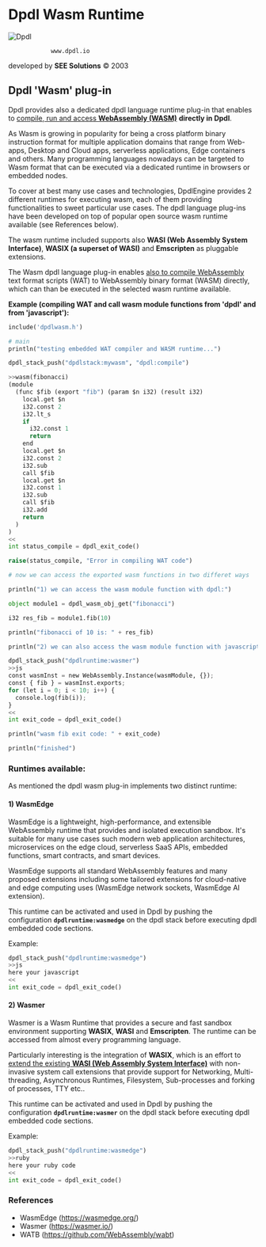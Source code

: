 # Dpdl Wasm Runtime

![Dpdl](https://www.dpdl.io/images/dpdl-io.png)

				www.dpdl.io
				

developed by
**SEE Solutions**
&copy; 2003
		

## Dpdl 'Wasm' plug-in


Dpdl provides also a dedicated dpdl language runtime plug-in that enables to <ins>compile, run and access **WebAssembly (WASM)**</ins> **directly in Dpdl**.

As Wasm is growing in popularity for being a cross platform binary instruction format for multiple application domains that range from Web-apps, Desktop and Cloud apps, serverless applications, Edge containers and others. Many programming languages nowadays can be targeted to Wasm format that can be executed via a dedicated runtime in browsers or embedded nodes.

To cover at best many use cases and technologies, DpdlEngine provides 2 different runtimes for executing wasm, each of them providing functionalities to sweet particular use cases. The dpdl language plug-ins have been developed on top of popular open source wasm runtime available (see References below).

The wasm runtime included supports also **WASI (Web Assembly System Interface)**, **WASIX (a superset of WASI)** and **Emscripten** as pluggable extensions.

The Wasm dpdl language plug-in enables <ins>also to compile WebAssembly</ins> text format scripts (WAT) to WebAssembly binary format (WASM) directly, which can than be executed in the selected wasm runtime available.

**Example (compiling WAT and call wasm module functions from 'dpdl' and from 'javascript'):**

```python
include('dpdlwasm.h')

# main
println("testing embedded WAT compiler and WASM runtime...")

dpdl_stack_push("dpdlstack:mywasm", "dpdl:compile")

>>wasm(fibonacci)
(module
  (func $fib (export "fib") (param $n i32) (result i32)
    local.get $n
    i32.const 2
    i32.lt_s
    if
      i32.const 1
      return
    end
    local.get $n
    i32.const 2
    i32.sub
    call $fib
    local.get $n
    i32.const 1
    i32.sub
    call $fib
    i32.add
    return
  )
)
<<
int status_compile = dpdl_exit_code()

raise(status_compile, "Error in compiling WAT code")

# now we can access the exported wasm functions in two differet ways

println("1) we can access the wasm module function with dpdl:")

object module1 = dpdl_wasm_obj_get("fibonacci")

i32 res_fib = module1.fib(10)

println("fibonacci of 10 is: " + res_fib)

println("2) we can also access the wasm module function with javascript:")

dpdl_stack_push("dpdlruntime:wasmer")
>>js
const wasmInst = new WebAssembly.Instance(wasmModule, {});
const { fib } = wasmInst.exports;
for (let i = 0; i < 10; i++) {
  console.log(fib(i));
}
<<
int exit_code = dpdl_exit_code()

println("wasm fib exit code: " + exit_code)

println("finished")
```


### Runtimes available:

As mentioned the dpdl wasm plug-in implements two distinct runtime:

#### 1) WasmEdge

WasmEdge is a lightweight, high-performance, and extensible WebAssembly runtime that provides and isolated execution sandbox. It's suitable for many use cases such modern web application architectures, microservices on the edge cloud, serverless SaaS APIs, embedded functions, smart contracts, and smart devices.

WasmEdge supports all standard WebAssembly features and many proposed extensions including some tailored extensions for cloud-native and edge computing uses (WasmEdge network sockets, WasmEdge AI extension).

This runtime can be activated and used in Dpdl by pushing the configuration **`dpdlruntime:wasmedge`** on the dpdl stack before executing dpdl embedded code sections.

Example:

```python
dpdl_stack_push("dpdlruntime:wasmedge")
>>js
here your javascript
<<
int exit_code = dpdl_exit_code()
```

#### 2) Wasmer

Wasmer is a Wasm Runtime that provides a secure and fast sandbox environment supporting **WASIX**, **WASI** and **Emscripten**. The runtime can be accessed from almost every programming language.

Particularly interesting is the integration of **WASIX**, which is an effort to <ins>extend the existing **WASI (Web Assembly System Interface)**</ins> with non-invasive system call extensions that provide support for Networking, Multi-threading, Asynchronous Runtimes, Filesystem, Sub-processes and forking of processes, TTY etc..

This runtime can be activated and used in Dpdl by pushing the configuration **`dpdlruntime:wasmer`** on the dpdl stack before executing dpdl embedded code sections.

Example:

```python
dpdl_stack_push("dpdlruntime:wasmedge")
>>ruby
here your ruby code
<<
int exit_code = dpdl_exit_code()
```


### References 

- WasmEdge (https://wasmedge.org/)
- Wasmer (https://wasmer.io/)
- WATB (https://github.com/WebAssembly/wabt)
 



